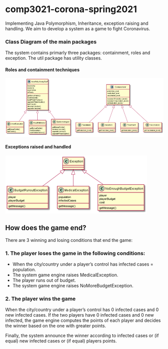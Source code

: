 # comp3021-corona-spring2021
Implementing Java Polymorphism, Inheritance, exception raising and handling.
We aim to develop a system as a game to fight Coronavirus.

### Class Diagram of the main packages
The system contains primarly three packages: containment, roles and exception. 
The util package has utility classes. 
#### Roles and containment techniques 
![alt text](roles_conts.png)

#### Exceptions raised and handled
![alt text](exceptions.png)


## How does the game end?
There are 3 winning and losing conditions that end the game:
### 1. The player loses the game in the following conditions:
- When the city/country under a player’s control has infected cases = population. 
- The system game engine raises MedicalException.
- The player runs out of budget.
- The system game engine raises NoMoreBudgetException.
### 2. The player wins the game  
When the city/country under a player’s control has 0 infected cases and 0 new infected cases. If the two players have 0 infected cases and 0 new infected, the game engine computes the points of each player and decides the winner based on the one with greater points.

Finally, the system announce the winner according to infected cases or (if equal) new infected cases or (if equal) players points. 
